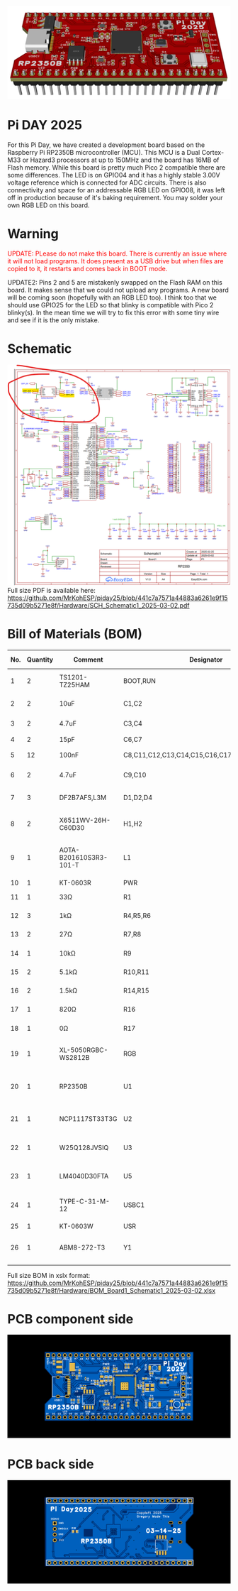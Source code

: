 ![](https://github.com/MrKohESP/piday25/blob/5b20a6e6c4fbf412ede0f5826ad5f6908304fdba/3D_PCB1_2025-03-11.png)
# Pi DAY 2025
For this Pi Day, we have created a development board based on the Raspberry Pi RP2350B microcontroller (MCU).
This MCU is a Dual Cortex-M33 or Hazard3 processors at up to 150MHz and the board has 16MB of Flash memory.
While this board is pretty much Pico 2 compatible there are some differences.  The LED is on GPIO04 and it has a highly stable 3.00V voltage reference which is connected for ADC circuits.
There is also connectivity and space for an addressable RGB LED on GPIO08, it was left off in production because of it's baking requirement.  You may solder your own RGB LED on this board.

# Warning

<span style="color:red">UPDATE: PLease do not make this board.  There is currently an issue where it will not load programs.  It does present as a USB drive but when files are copied to it, it restarts and comes back in BOOT mode.</span>

UPDATE2: Pins 2 and 5 are mistakenly swapped on the Flash RAM on this board.  It makes sense that we could not upload any programs. A new board will be coming soon (hopefully with an RGB LED too).  I think too that we should use GPIO25 for the LED so that blinky is compatible with Pico 2 blinky(s).  In the mean time we will try to fix this error with some tiny wire and see if it is the only mistake.

# Schematic
![Schematic](https://github.com/MrKohESP/piday25/blob/9f478729204b799b942757d8fb7b606811b21294/Screenshot%202025-03-11%20141103.png)
Full size PDF is available here: https://github.com/MrKohESP/piday25/blob/441c7a7571a44883a6261e9f15735d09b5271e8f/Hardware/SCH_Schematic1_2025-03-02.pdf

# Bill of Materials (BOM)

| **No.** | **Quantity** | **Comment**            | **Designator**                                 | **Footprint**                            | **Value** | **Manufacturer Part**  | **Manufacturer**     | **Supplier Part** | **Primary Category**              | **Pin Count** |
|---------|--------------|------------------------|------------------------------------------------|------------------------------------------|-----------|------------------------|----------------------|-------------------|-----------------------------------|---------------|
| 1       | 2            | TS1201-TZ25HAM         | BOOT,RUN                                       | KEY-SMD_L3.9-W3.0-LS5.0_1                |           | TS1201-TZ25HAM         | BXCONN(宝讯)           | C36936654         | Switches                          | 2             |
| 2       | 2            | 10uF                   | C1,C2                                          | C0402                                    | 10uF      | CL05A106MQ5NUNC        | SAMSUNG(三星)          | C15525            | Capacitors                        | 2             |
| 3       | 2            | 4.7uF                  | C3,C4                                          | C0603                                    | 4.7uF     | CL10A475KO8NNNC        | SAMSUNG(三星)          | C19666            | Capacitors                        | 2             |
| 4       | 2            | 15pF                   | C6,C7                                          | C0402                                    | 15pF      | 0402CG150J500NT        | FH(风华)               | C1548             | Capacitors                        | 2             |
| 5       | 12           | 100nF                  | C8,C11,C12,C13,C14,C15,C16,C17,C18,C19,C21,C23 | C0402                                    | 100nF     | CL05B104KO5NNNC        | SAMSUNG(三星)          | C1525             | Capacitors                        | 2             |
| 6       | 2            | 4.7uF                  | C9,C10                                         | C0402                                    | 4.7uF     | CL05A475MP5NRNC        | SAMSUNG(三星)          | C23733            | Capacitors                        | 2             |
| 7       | 3            | DF2B7AFS,L3M           | D1,D2,D4                                       | SOD-923_L0.8-W0.6-LS1.0-BI               |           | DF2B7AFS,L3M           | TOSHIBA(东芝)          | C1972965          | Circuit Protection                | 2             |
| 8       | 2            | X6511WV-26H-C60D30     | H1,H2                                          | HDR-TH_26P-P2.54-V-M                     |           | X6511WV-26H-C60D30     | XKB Connection(中国星坤) | C725958           | Connectors                        | 26            |
| 9       | 1            | AOTA-B201610S3R3-101-T | L1                                             | IND-SMD_L2.0-W1.6_AOTA-B201610S3R3-101-T |           | AOTA-B201610S3R3-101-T | ABRACON              | C42411119         | Inductors, Coils, Chokes          | 2             |
| 10      | 1            | KT-0603R               | PWR                                            | LED0603-RD                               |           | KT-0603R               | KENTO                | C2286             | Optoelectronics                   | 2             |
| 11      | 1            | 33Ω                    | R1                                             | R0402                                    | 33Ω       | 0402WGF330JTCE         | UNI-ROYAL(厚声)        | C25105            | Resistors                         | 2             |
| 12      | 3            | 1kΩ                    | R4,R5,R6                                       | R0402                                    | 1kΩ       | 0402WGF1001TCE         | UNI-ROYAL(厚声)        | C11702            | Resistors                         | 2             |
| 13      | 2            | 27Ω                    | R7,R8                                          | R0402                                    | 27Ω       | 0402WGF270JTCE         | UNI-ROYAL(厚声)        | C25100            | Resistors                         | 2             |
| 14      | 1            | 10kΩ                   | R9                                             | R0402                                    | 10kΩ      | 0402WGF1002TCE         | UNI-ROYAL(厚声)        | C25744            | Resistors                         | 2             |
| 15      | 2            | 5.1kΩ                  | R10,R11                                        | R0402                                    | 5.1kΩ     | 0402WGF5101TCE         | UNI-ROYAL(厚声)        | C25905            | Resistors                         | 2             |
| 16      | 2            | 1.5kΩ                  | R14,R15                                        | R0402                                    | 1.5kΩ     | 0402WGF1501TCE         | UNI-ROYAL(厚声)        | C25867            | Resistors                         | 2             |
| 17      | 1            | 820Ω                   | R16                                            | R0603                                    | 820Ω      | 0603WAF8200T5E         | UNI-ROYAL(厚声)        | C23253            | Resistors                         | 2             |
| 18      | 1            | 0Ω                     | R17                                            | R0603                                    | 0Ω        | 0603WAF0000T5E         | UNI-ROYAL(厚声)        | C21189            | Resistors                         | 2             |
| 19      | 1            | XL-5050RGBC-WS2812B    | RGB                                            | LED-SMD_4P-L5.0-W5.0-BL_XL-5050RGBC      |           | XL-5050RGBC-WS2812B    | XINGLIGHT(成兴光)       | C2843785          | Optoelectronics                   | 4             |
| 20      | 1            | RP2350B                | U1                                             | QFN-80_L10.0-W10.0-P0.40-TL-EP3.4        |           | RP2350B                | Raspberry Pi(树莓派)    | C42415655         | Embedded Processors & Controllers | 81            |
| 21      | 1            | NCP1117ST33T3G         | U2                                             | SOT-223-3_L6.5-W3.4-P2.30-LS7.0-BR       |           | NCP1117ST33T3G         | onsemi(安森美)          | C26537            | Power Management (PMIC)           | 4             |
| 22      | 1            | W25Q128JVSIQ           | U3                                             | SOIC-8_L5.2-W5.2-P1.27-LS8.0-BL          |           | W25Q128JVSIQ           | WINBOND(华邦)          | C97521            | Memory                            | 8             |
| 23      | 1            | LM4040D30FTA           | U5                                             | SOT-23-3_L2.9-W1.3-P1.90-LS2.4-BR        |           | LM4040D30FTA           | DIODES(美台)           | C460726           | Power Management (PMIC)           | 3             |
| 24      | 1            | TYPE-C-31-M-12         | USBC1                                          | USB-C_SMD-TYPE-C-31-M-12                 |           | TYPE-C-31-M-12         | 韩国韩荣                 | C165948           | Connectors                        | 20            |
| 25      | 1            | KT-0603W               | USR                                            | LED0603-R-RD                             |           | KT-0603W               | KENTO                | C2290             | Optoelectronics                   | 2             |
| 26      | 1            | ABM8-272-T3            | Y1                                             | CRYSTAL-SMD_4P-L3.2-W2.5-BL              |           | ABM8-272-T3            | ABRACON              | C20625731         | Crystals, Oscillators, Resonators | 4             |
|         |              |                        |                                                |                                          |           |                        |                      |                   |                                   |               |
|         |              |                        |                                                |                                          |           |                        |                      |                   |                                   |               |

Full size BOM in xslx format: https://github.com/MrKohESP/piday25/blob/441c7a7571a44883a6261e9f15735d09b5271e8f/Hardware/BOM_Board1_Schematic1_2025-03-02.xlsx 

# PCB component side
![PCBF](https://github.com/MrKohESP/piday25/blob/441c7a7571a44883a6261e9f15735d09b5271e8f/Hardware/2D_PCB1_2025-03-02%20(1).png)

# PCB back side
![PCBB](https://github.com/MrKohESP/piday25/blob/441c7a7571a44883a6261e9f15735d09b5271e8f/Hardware/2D_PCB1_2025-03-02.png)
